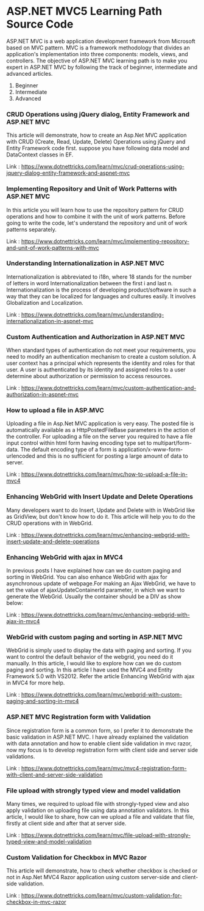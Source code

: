 # ASP.NET MVC5 Learning Path Source Code
ASP.NET MVC is a web application development framework from Microsoft based on MVC pattern. MVC is a framework methodology that divides an application's implementation into three components: models, views, and controllers. The objective of ASP.NET MVC learning path is to make you expert in ASP.NET MVC by following the track of beginner, intermediate and advanced articles.

1. Beginner
2. Intermediate
3. Advanced

### CRUD Operations using jQuery dialog, Entity Framework and ASP.NET MVC
This article will demonstrate, how to create an Asp.Net MVC application with CRUD (Create, Read, Update, Delete) Operations using jQuery and Entity Framework code first. suppose you have following data model and DataContext classes in EF.

Link : https://www.dotnettricks.com/learn/mvc/crud-operations-using-jquery-dialog-entity-framework-and-aspnet-mvc

### Implementing Repository and Unit of Work Patterns with ASP.NET MVC
In this article you will learn how to use the repository pattern for CRUD operations and how to combine it with the unit of work patterns. Before going to write the code, let's understand the repository and unit of work patterns separately.

Link : https://www.dotnettricks.com/learn/mvc/implementing-repository-and-unit-of-work-patterns-with-mvc

### Understanding Internationalization in ASP.NET MVC
Internationalization is abbreviated to i18n, where 18 stands for the number of letters in word Internationalization between the first i and last n. Internationalization is the process of developing product/software in such a way that they can be localized for languages and cultures easily. It involves Globalization and Localization.

Link : https://www.dotnettricks.com/learn/mvc/understanding-internationalization-in-aspnet-mvc

### Custom Authentication and Authorization in ASP.NET MVC
When standard types of authentication do not meet your requirements, you need to modify an authentication mechanism to create a custom solution. A user context has a principal which represents the identity and roles for that user. A user is authenticated by its identity and assigned roles to a user determine about authorization or permission to access resources.

Link : https://www.dotnettricks.com/learn/mvc/custom-authentication-and-authorization-in-aspnet-mvc

### How to upload a file in ASP.MVC
Uploading a file in Asp.Net MVC application is very easy. The posted file is automatically available as a HttpPostedFileBase parameters in the action of the controller. For uploading a file on the server you required to have a file input control within html form having encoding type set to multipart/form-data. The default encoding type of a form is application/x-www-form-urlencoded and this is no sufficient for posting a large amount of data to server.

Link : https://www.dotnettricks.com/learn/mvc/how-to-upload-a-file-in-mvc4

### Enhancing WebGrid with Insert Update and Delete Operations
Many developers want to do Insert, Update and Delete with in WebGrid like as GridView, but don't know how to do it. This article will help you to do the CRUD operations with in WebGrid.

Link : https://www.dotnettricks.com/learn/mvc/enhancing-webgrid-with-insert-update-and-delete-operations

### Enhancing WebGrid with ajax in MVC4
In previous posts I have explained how can we do custom paging and sorting in WebGrid. You can also enhance WebGrid with ajax for asynchronous update of webpage.For making an Ajax WebGrid, we have to set the value of ajaxUpdateContainerId parameter, in which we want to generate the WebGrid. Usually the container should be a DIV as show below:

Link : https://www.dotnettricks.com/learn/mvc/enhancing-webgrid-with-ajax-in-mvc4

### WebGrid with custom paging and sorting in ASP.NET MVC
WebGrid is simply used to display the data with paging and sorting. If you want to control the default behavior of the webgrid, you need do it manually. In this article, I would like to explore how can we do custom paging and sorting. In this article I have used the MVC4 and Entity Framework 5.0 with VS2012. Refer the article Enhancing WebGrid with ajax in MVC4 for more help.

Link : https://www.dotnettricks.com/learn/mvc/webgrid-with-custom-paging-and-sorting-in-mvc4

### ASP.NET MVC Registration form with Validation
Since registration form is a common form, so I prefer it to demonstrate the basic validation in ASP.NET MVC. I have already explained the validation with data annotation and how to enable client side validation in mvc razor, now my focus is to develop registration form with client side and server side validations.

Link : https://www.dotnettricks.com/learn/mvc/mvc4-registration-form-with-client-and-server-side-validation

### File upload with strongly typed view and model validation
Many times, we required to upload file with strongly-typed view and also apply validation on uploading file using data annotation validators. In this article, I would like to share, how can we upload a file and validate that file, firstly at client side and after that at server side.

Link : https://www.dotnettricks.com/learn/mvc/file-upload-with-strongly-typed-view-and-model-validation

### Custom Validation for Checkbox in MVC Razor
This article will demonstrate, how to check whether checkbox is checked or not in Asp.Net MVC4 Razor application using custom server-side and client-side validation.

Link : https://www.dotnettricks.com/learn/mvc/custom-validation-for-checkbox-in-mvc-razor
